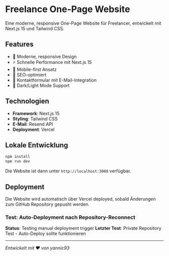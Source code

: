 # Freelance One-Page Website

Eine moderne, responsive One-Page Website für Freelancer, entwickelt mit Next.js 15 und Tailwind CSS.

## Features

- 🎨 Moderne, responsive Design
- ⚡ Schnelle Performance mit Next.js 15
- 📱 Mobile-first Ansatz
- 🎯 SEO-optimiert
- 📧 Kontaktformular mit E-Mail-Integration
- 🌙 Dark/Light Mode Support

## Technologien

- **Framework**: Next.js 15
- **Styling**: Tailwind CSS
- **E-Mail**: Resend API
- **Deployment**: Vercel

## Lokale Entwicklung

```bash
npm install
npm run dev
```

Die Website ist dann unter `http://localhost:3000` verfügbar.

## Deployment

Die Website wird automatisch über Vercel deployed, sobald Änderungen zum GitHub Repository gepusht werden.

### Test: Auto-Deployment nach Repository-Reconnect

**Status**: Testing manual deployment trigger
**Letzter Test**: Private Repository Test - Auto-Deploy sollte funktionieren

---

*Entwickelt mit ❤️ von yannic93*
